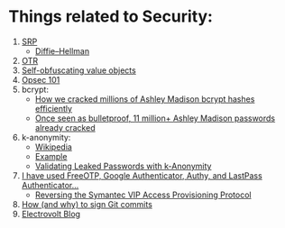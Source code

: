# Things related to Security:
1. [SRP](http://srp.stanford.edu/)
   * [Diffie–Hellman](https://en.wikipedia.org/wiki/Diffie%E2%80%93Hellman_key_exchange)
2. [OTR](https://otr.cypherpunks.ca/)
3. [Self-obfuscating value objects](https://eric.mann.blog/self-obfuscating-value-objects/)
4. [Opsec 101](https://opsec101.org/)
5. bcrypt:
   * [How we cracked millions of Ashley Madison bcrypt hashes efficiently](https://blog.cynosureprime.com/2015/09/how-we-cracked-millions-of-ashley.html)
   * [Once seen as bulletproof, 11 million+ Ashley Madison passwords already cracked](https://arstechnica.com/information-technology/2015/09/once-seen-as-bulletproof-11-million-ashley-madison-passwords-already-cracked/)
6. k-anonymity:
   * [Wikipedia](https://en.wikipedia.org/wiki/K-anonymity)
   * [Example](https://github.com/ajayyy/SponsorBlock/wiki/K-Anonymity)
   * [Validating Leaked Passwords with k-Anonymity](https://blog.cloudflare.com/validating-leaked-passwords-with-k-anonymity/)
7. [I have used FreeOTP, Google Authenticator, Authy, and LastPass Authenticator...](https://news.ycombinator.com/item?id=15692691)
   * [Reversing the Symantec VIP Access Provisioning Protocol](https://www.cyrozap.com/2014/09/29/reversing-the-symantec-vip-access-provisioning-protocol/)
8. [How (and why) to sign Git commits](https://withblue.ink/2020/05/17/how-and-why-to-sign-git-commits.html)
9. [Electrovolt Blog](https://blog.electrovolt.io/)

